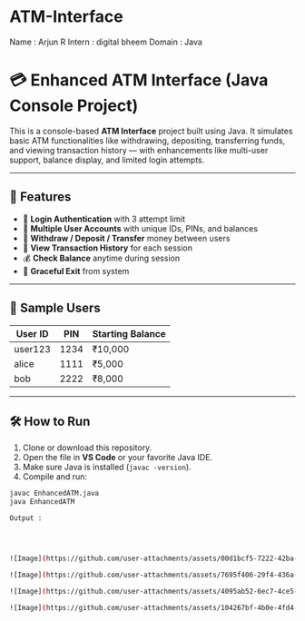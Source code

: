 # ATM-Interface

Name : Arjun R
Intern : digital bheem
Domain : Java 

# 💳 Enhanced ATM Interface (Java Console Project)

This is a console-based **ATM Interface** project built using Java. It simulates basic ATM functionalities like withdrawing, depositing, transferring funds, and viewing transaction history — with enhancements like multi-user support, balance display, and limited login attempts.

---

## 🚀 Features

- 🔐 **Login Authentication** with 3 attempt limit  
- 👥 **Multiple User Accounts** with unique IDs, PINs, and balances  
- 💸 **Withdraw / Deposit / Transfer** money between users  
- 📜 **View Transaction History** for each session  
- 💰 **Check Balance** anytime during session  
- 📴 **Graceful Exit** from system

---

## 👤 Sample Users

| User ID  | PIN  | Starting Balance |
|----------|------|------------------|
| user123  | 1234 | ₹10,000          |
| alice    | 1111 | ₹5,000           |
| bob      | 2222 | ₹8,000           |

---

## 🛠️ How to Run

1. Clone or download this repository.
2. Open the file in **VS Code** or your favorite Java IDE.
3. Make sure Java is installed (`javac -version`).
4. Compile and run:

```bash
javac EnhancedATM.java
java EnhancedATM

Output :




![Image](https://github.com/user-attachments/assets/00d1bcf5-7222-42ba-be0b-4ceb1e1108c5)

![Image](https://github.com/user-attachments/assets/7695f406-29f4-436a-9bcc-5c4090c442b3)

![Image](https://github.com/user-attachments/assets/4095ab52-6ec7-4ce5-b6d1-2f5b451ee90f)

![Image](https://github.com/user-attachments/assets/104267bf-4b0e-4fd4-87c7-f3bdad14f561)


